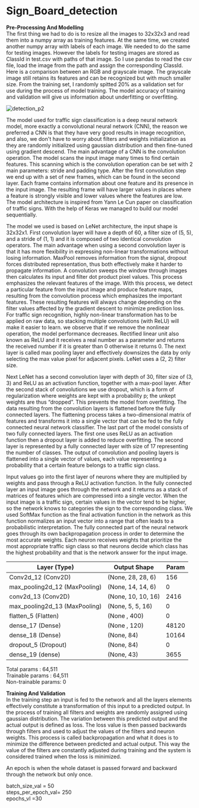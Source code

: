 # Sign_Board_detection
**Pre-Processing And Modelling** <br />
The first thing we had to do is to resize all the images to 32x32x3 and read them into a numpy array as training features. At the same time, we created another numpy array with labels of each image. We needed to do the same for testing images. However the labels for testing images are stored as ClassId in test.csv with paths of that image. So I use pandas to read the csv file, load the image from the path and assign the corresponding ClassId. Here is a comparison between an RGB and grayscale image. The grayscale image still retains its features and can be recognized but with much smaller size.  From the training set, I randomly spitted 20% as a validation set for use during the process of model training. The model accuracy of training and validation will give us information about underfitting or overfitting. 

![detection_p2](https://user-images.githubusercontent.com/41796498/140182357-0054868c-71f5-4d86-9ecf-8aee2544a1ad.png)


The model used for traffic sign classification is a deep neural network model, more exactly a convolutional neural network (CNN), the reason we preferred a CNN is that they have very good results in image recognition, and also, we don't have to worry about filters and weights initialization as they are randomly initialized using gaussian distribution and then fine-tuned using gradient descend. The main advantage of a CNN is the convolution operation. The model scans the input image many times to find certain features. This scanning which is the convolution operation can be set with 2 main parameters: stride and padding type. After the first convolution step we end up with a set of new frames, which can be found in the second layer. Each frame contains information about one feature and its presence in the input image. The resulting frame will have larger values in places where a feature is strongly visible and lower values where the features are low. The model architecture is inspired from Yann Le Cun paper on classification of traffic signs. With the help of Keras we managed to build our model sequentially.

The model we used is based on LeNet architecture, the input shape is 32x32x1. First convolution layer will have a depth of 60, a filter size of (5, 5), and a stride of (1, 1) and it is composed of two identical convolution operators. The main advantage when using a second convolution layer is that it has more flexibility in expressing non-linear transformations without losing information. MaxPool removes information from the signal, dropout forces distributed representation, thus both effectively make it harder to propagate information. A convolution sweeps the window through images then calculates its input and filter dot product pixel values. This process emphasizes the relevant features of the image. With this process, we detect a particular feature from the input image and produce feature maps, resulting from the convolution process which emphasizes the important features. These resulting features will always change depending on the filter values affected by the gradient descent to minimize prediction loss. For traffic sign recognition, highly non-linear transformation has to be applied on raw data, so stacking multiple convolutions (with ReLU) will make it easier to learn. we observe that if we remove the nonlinear operation, the model performance decreases. Rectified linear unit also known as ReLU and it receives a real number as a parameter and returns the received number if it is greater than 0 otherwise it returns 0. The next layer is called max pooling layer and effectively downsizes the data by only selecting the max value pixel for adjacent pixels. LeNet uses a (2, 2) filter size.

Next LeNet has a second convolution layer with depth of 30, filter size of (3, 3) and ReLU as an activation function, together with a max-pool layer. After the second stack of convolutions we use dropout, which is a form of regularization where weights are kept with a probability p; the unkept weights are thus “dropped”. This prevents the model from overfitting. The data resulting from the convolution layers is flattened before the fully connected layers. The flattening process takes a two-dimensional matrix of features and transforms it into a single vector that can be fed to the fully connected neural network classifier. The last part of the model consists of two fully connected layers. The first one uses ReLU as an activation function then a dropout layer is added to reduce overfitting. The second layer is represented by a fully connected layer with size of 17 representing the number of classes. The output of convolution and pooling layers is flattened into a single vector of values, each value representing a probability that a certain feature belongs to a traffic sign class. 

Input values go into the first layer of neurons where they are multiplied by weights and pass through a ReLU activation function. In the fully connected layer an input image goes through the network and it returns as a stack of matrices of features which are compressed into a single vector. When the input image is a traffic sign, certain values in the vector tend to be higher, so the network knows to categories the sign to the corresponding class. We used SoftMax function as the final activation function in the network as this function normalizes an input vector into a range that often leads to a probabilistic interpretation. The fully connected part of the neural network goes through its own backpropagation process in order to determine the most accurate weights. Each neuron receives weights that prioritize the most appropriate traffic sign class so that neurons decide which class has the highest probability and that is the network answer for the input image. 

| Layer (Type)                   |   Output Shape            |     Param   |
|--------------------------------|---------------------------|-------------|
| Conv2d_12 (Conv2D)             |   (None, 28, 28, 6)       |     156     |
| max_pooling2d_12 (MaxPooling)  |   (None, 14, 14, 6)       |     0       |
| conv2d_13 (Conv2D)             |   (None, 10, 10, 16)      |     2416    |
| max_pooling2d_13 (MaxPooling)  |   (None, 5, 5, 16)        |     0       |
| flatten_5 (Flatten)            |   (None , 400)            |     0       |
| dense_17 (Dense)               |   (None , 120)            |    48120    |
| dense_18 (Dense)               |   (None, 84)              |    10164    |
| dropout_5 (Dropout)            |   (None, 84)              |     0       |
| dense_19 (dense)               |   (None, 43)              |     3655    |

Total params : 64,511 <br />
Trainable params : 64,511 <br />
Non-trainable params: 0 <br />

**Training And Validation** <br />
In the training step an input is fed to the network and all the layers elements effectively constitute a transformation of this input to a predicted output. In the process of training all filters and weights are randomly assigned using gaussian distribution. The variation between this predicted output and the actual output is defined as loss. The loss value is then passed backwards through filters and used to adjust the values of the filters and neuron weights. This process is called backpropagation and what it does is to minimize the difference between predicted and actual output. This way the value of the filters are constantly adjusted during training and the system is considered trained when the loss is minimized. 
 
An epoch is when the whole dataset is passed forward and backward through the network but only once. 

batch_size_val = 50  <br />
steps_per_epoch_val= 250 <br />
epochs_vl =30 <br />

